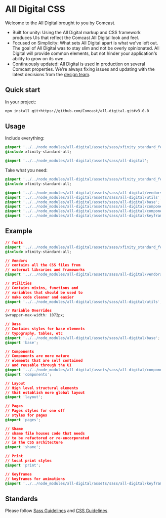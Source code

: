 # All Digital CSS

Welcome to the All Digital brought to you by Comcast.

* Built for unity: Using the All Digital markup and CSS framework produces UIs that reflect the Comcast All Digital look and feel.
* Focused on Simplicity: What sets All Digital apart is what we've left out. The goal of All Digital was to stay slim and not be overly opinionated. All Digital will provide common elements, but not hinder your application's ability to grow on its own.
* Continuously updated: All Digital is used in production on several Comcast properties. We're always fixing issues and updating with the latest decisions from the [design team](http://design.comcast.com/).

## Quick start

In your project:

```bash
npm install git+https://github.com/Comcast/all-digital.git#v3.0.0
```

## Usage

Include everything:

```css
@import '../../node_modules/all-digital/assets/sass/xfinity_standard_fonts';
@include xfinity-standard-all;

@import '../../node_modules/all-digital/assets/sass/all-digital';
```

Take what you need:

```css
@import '../../node_modules/all-digital/assets/sass/xfinity_standard_fonts';
@include xfinity-standard-all;

@import '../../node_modules/all-digital/assets/sass/all-digital/vendors';
@import '../../node_modules/all-digital/assets/sass/all-digital/utils';
@import '../../node_modules/all-digital/assets/sass/all-digital/base';
@import '../../node_modules/all-digital/assets/sass/all-digital/components/buttons';
@import '../../node_modules/all-digital/assets/sass/all-digital/components/card';
@import '../../node_modules/all-digital/assets/sass/all-digital/keyframes';
```

## Example

```css
// fonts
@import '../../node_modules/all-digital/assets/sass/xfinity_standard_fonts';
@include xfinity-standard-all;

// Vendors
// contains all the CSS files from
// external libraries and frameworks
@import '../../node_modules/all-digital/assets/sass/all-digital/vendors';

// Utilities
// Contains mixins, functions and
// variables that should be used to
// make code cleaner and easier
@import '../../node_modules/all-digital/assets/sass/all-digital/utils';

// Variable Overrides
$wrapper-max-width: 1072px;

// Base
// Contains styles for base elements
// typography, tables, etc
@import '../../node_modules/all-digital/assets/sass/all-digital/base';
@import 'base';

// Components
// Components are more mature
// elements that are self contained
// and reusable through the UI
@import '../../node_modules/all-digital/assets/sass/all-digital/components';
@import 'components';

// Layout
// High level structural elements
// that establish more global layout
@import 'layout';

// Pages
// Pages styles for one off
// styles for pages
@import 'pages';

// Shame
// shame file houses code that needs
// to be refactored or re-encorporated
// in the CSS architecture
@import 'shame';

// Print
// local print styles
@import 'print';

// Keyframes
// keyframes for animations
@import '../../node_modules/all-digital/assets/sass/all-digital/keyframes';
```

## Standards

Please follow [Sass Guidelines](https://sass-guidelin.es/) and [CSS Guidelines](http://cssguidelin.es/).
